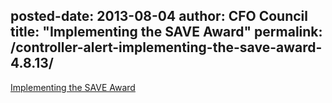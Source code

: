 posted-date: 2013-08-04
author: CFO Council
title: "Implementing the SAVE Award"
permalink: /controller-alert-implementing-the-save-award-4.8.13/
---

[Implementing the SAVE Award](/assets/files/CONTROLLER-ALERT-Implementing-the-SAVE-Award-4.8.13.pdf)
